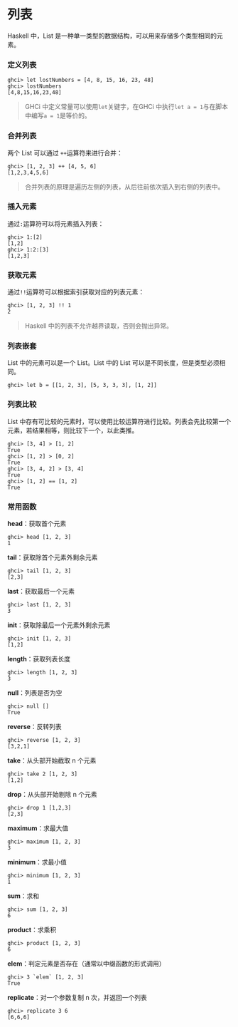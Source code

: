 # 列表

Haskell 中，List 是一种单一类型的数据结构，可以用来存储多个类型相同的元素。

### 定义列表

```shell
ghci> let lostNumbers = [4, 8, 15, 16, 23, 48]
ghci> lostNumbers
[4,8,15,16,23,48]
```

> GHCi 中定义常量可以使用`let`关键字，在GHCi 中执行`let a = 1`与在脚本中编写`a = 1`是等价的。

### 合并列表

两个 List 可以通过 `++`运算符来进行合并：

```shell
ghci> [1, 2, 3] ++ [4, 5, 6]
[1,2,3,4,5,6]
```

> 合并列表的原理是遍历左侧的列表，从后往前依次插入到右侧的列表中。

### 插入元素

通过`:`运算符可以将元素插入列表：

```shell
ghci> 1:[2]
[1,2]
ghci> 1:2:[3]
[1,2,3]
```

### 获取元素

通过`!!`运算符可以根据索引获取对应的列表元素：

```shell
ghci> [1, 2, 3] !! 1
2
```

> Haskell 中的列表不允许越界读取，否则会抛出异常。

### 列表嵌套

List 中的元素可以是一个 List。List 中的 List 可以是不同长度，但是类型必须相同。

```shell
ghci> let b = [[1, 2, 3], [5, 3, 3, 3], [1, 2]]
```

### 列表比较

List 中存有可比较的元素时，可以使用比较运算符进行比较。列表会先比较第一个元素，若结果相等，则比较下一个，以此类推。

```shell
ghci> [3, 4] > [1, 2]
True
ghci> [1, 2] > [0, 2]
True
ghci> [3, 4, 2] > [3, 4]
True
ghci> [1, 2] == [1, 2]
True
```

### 常用函数

**head**：获取首个元素

```shell
ghci> head [1, 2, 3]
1
```

**tail**：获取除首个元素外剩余元素

```shell
ghci> tail [1, 2, 3]
[2,3]
```

**last**：获取最后一个元素

```shell
ghci> last [1, 2, 3]
3
```

**init**：获取除最后一个元素外剩余元素

```shell
ghci> init [1, 2, 3]
[1,2]
```

**length**：获取列表长度

```shell
ghci> length [1, 2, 3]
3
```

**null**：列表是否为空

```shell
ghci> null []
True
```

**reverse**：反转列表

```shell
ghci> reverse [1, 2, 3]
[3,2,1]
```

**take**：从头部开始截取 n 个元素

```shell
ghci> take 2 [1, 2, 3]
[1,2]
```

**drop**：从头部开始剔除 n 个元素

```shell
ghci> drop 1 [1,2,3]
[2,3]
```

**maximum**：求最大值

```shell
ghci> maximum [1, 2, 3]
3
```

**minimum**：求最小值

```shell
ghci> minimum [1, 2, 3]
1
```

**sum**：求和

```shell
ghci> sum [1, 2, 3]
6
```

**product**：求乘积

```shell
ghci> product [1, 2, 3]
6
```

**elem**：判定元素是否存在（通常以中缀函数的形式调用）

```shell
ghci> 3 `elem` [1, 2, 3]
True
```

**replicate**：对一个参数复制 n 次，并返回一个列表

```shell
ghci> replicate 3 6
[6,6,6]
```
